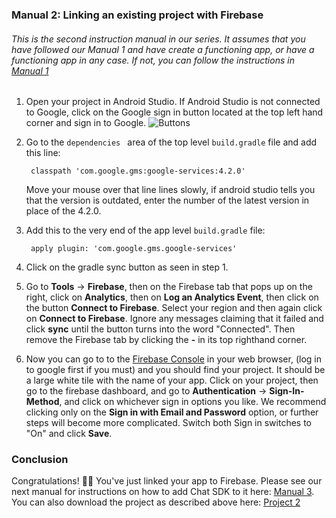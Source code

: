 ### Manual 2: Linking an existing project with Firebase

###### This is the second instruction manual in our series. It assumes that you have followed our Manual 1  and have create a functioning app, or have a functioning app in any case. If not, you can follow the instructions in [Manual 1](https://github.com/thecmart/manuals/blob/master/Tutorials/Manual%201%20Creating%20a%20new%20app%20with%20an%20empty%20activity%20and%20AppObj.md)

1. Open your project in Android Studio. If Android Studio is not connected to Google, click on the Google sign in button located at the top left hand corner and sign in to Google. ![Buttons](https://github.com/thecmart/manuals/blob/master/Images/Buttons2.png)

2. Go to the `dependencies ` area of the top level `build.gradle` file and add this line:

   ```
    classpath 'com.google.gms:google-services:4.2.0'
   ```

      Move your mouse over that line lines slowly, if android studio tells you that the version is outdated, enter the number of the latest version in place of the 4.2.0.

3. Add this to the very end of the app level `build.gradle` file:

   ```
    apply plugin: 'com.google.gms.google-services'
   ```

4. Click on the gradle sync button as seen in step 1.

5. Go to **Tools** -> **Firebase**, then on the Firebase tab that pops up on the right, click on **Analytics**, then on **Log an Analytics Event**, then click on the button **Connect to Firebase**. Select your region and then again click on **Connect to Firebase**. Ignore any messages claiming that it failed and click **sync** until the button turns into the word "Connected". Then remove the Firebase tab by clicking the **-** in its top righthand corner.

6. Now you can go to to the [Firebase Console](https://console.firebase.google.com/) in your web browser, (log in to google first if you must) and you should find your project. It should be a large white tile with the name of your app. Click on your project, then go to the firebase dashboard, and go to **Authentication** -> **Sign-In-Method**, and click on whichever sign in options you like. We recommend clicking only on the **Sign in with Email and Password** option, or further steps will become more complicated. Switch both Sign in switches to "On" and click **Save**.

### Conclusion

Congratulations! 🎉🎉 You've just linked your app to Firebase. Please see our next manual for instructions on how to add Chat SDK to it here: [Manual 3](https://github.com/thecmart/manuals/blob/master/Tutorials/Manual%203%20Integrating%20ChatSDK%20into%20the%20new%20project.md). You can also download the project as described above here: [Project 2](https://github.com/thecmart/BlankApp/tree/Manual2)
